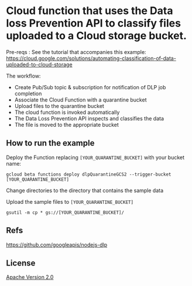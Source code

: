 # Cloud function that uses the Data loss Prevention API to classify files uploaded to a Cloud storage bucket.



Pre-reqs : See the tutorial that accompanies this example:
https://cloud.google.com/solutions/automating-classification-of-data-uploaded-to-cloud-storage

The workflow:

*   Create Pub/Sub topic & subscription for notification of DLP job completion
*   Associate the Cloud Function with a quarantine bucket
*   Upload files to the quarantine bucket
*   The cloud function is invoked automatically
*   The Data Loss Prevention API inspects and classifies the data
*   The file is moved to the appropriate bucket

## How to run the example

Deploy the Function replacing `[YOUR_QUARANTINE_BUCKET]` with your bucket name:

`gcloud beta functions deploy dlpQuarantineGCS2 --trigger-bucket
[YOUR_QUARANTINE_BUCKET]`

Change directories to the directory that contains the sample data

Upload the sample files to `[YOUR_QUARANTINE_BUCKET]`

`gsutil -m cp * gs://[YOUR_QUARANTINE_BUCKET]/`

## Refs

https://github.com/googleapis/nodejs-dlp

## License

[Apache Version 2.0](http://www.apache.org/licenses/LICENSE-2.0)
